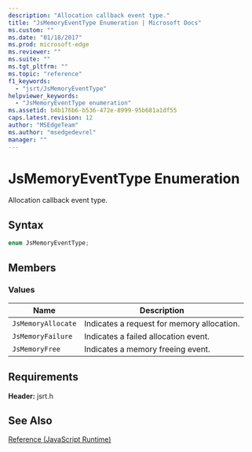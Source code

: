 ```yaml
---
description: "Allocation callback event type."
title: "JsMemoryEventType Enumeration | Microsoft Docs"
ms.custom: ""
ms.date: "01/18/2017"
ms.prod: microsoft-edge
ms.reviewer: ""
ms.suite: ""
ms.tgt_pltfrm: ""
ms.topic: "reference"
f1_keywords: 
  - "jsrt/JsMemoryEventType"
helpviewer_keywords: 
  - "JsMemoryEventType enumeration"
ms.assetid: b4b176b6-b536-472e-8999-95b681a1df55
caps.latest.revision: 12
author: "MSEdgeTeam"
ms.author: "msedgedevrel"
manager: ""
---
```

# JsMemoryEventType Enumeration
Allocation callback event type.  
  
## Syntax  
  
```cpp  
enum JsMemoryEventType;  
```  
  
## Members  
  
### Values  
  
|Name|Description|  
|----------|-----------------|  
|`JsMemoryAllocate`|Indicates a request for memory allocation.|  
|`JsMemoryFailure`|Indicates a failed allocation event.|  
|`JsMemoryFree`|Indicates a memory freeing event.|  
  
## Requirements  
 **Header:** jsrt.h  
  
## See Also  
 [Reference (JavaScript Runtime)](../chakra-hosting/reference-javascript-runtime.md)
